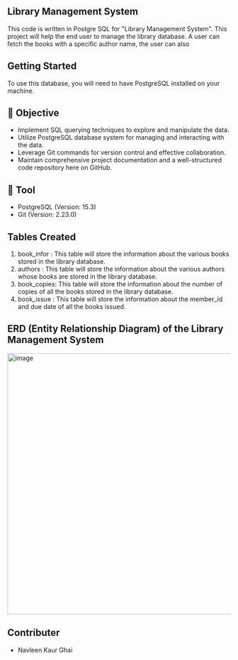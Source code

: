 ## Library Management System
This code is written in Postgre SQL for "Library Management System". 
This project will help the end user to manage the library database. A user can fetch the books with a specific author name, the user can also 

## Getting Started
To use this database, you will need to have PostgreSQL installed on your machine.

## 🎯 Objective
- Implement SQL querying techniques to explore and manipulate the data.
- Utilize PostgreSQL database system for managing and interacting with the data.
- Leverage Git commands for version control and effective collaboration.
- Maintain comprehensive project documentation and a well-structured code repository here on GitHub.

## 🔧 Tool
- PostgreSQL (Version: 15.3)
- Git (Version: 2.23.0)

## Tables  Created
1. book_infor : This table will store the information about the various books stored in the library database.
3. authors : This table will store the information about the various authors whose books are stored in the library database.
4. book_copies: This table will store the information about the number of copies of all the books stored in the library database.
5. book_issue : This table will store the information about the member_id and due date of all the books issued.

## ERD (Entity Relationship Diagram) of the Library Management System

<img width="589" alt="image" src="https://github.com/navleenghai20/Library_management/assets/155667656/9f5b1bc2-7fd2-4f53-b2a8-2edbcae842e2">

## Contributer
- Navleen Kaur Ghai
